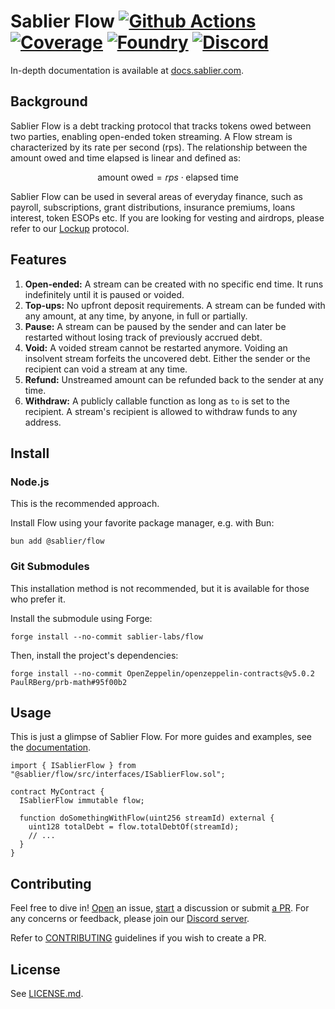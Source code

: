 # Sablier Flow [![Github Actions][gha-badge]][gha] [![Coverage][codecov-badge]][codecov] [![Foundry][foundry-badge]][foundry] [![Discord][discord-badge]][discord]

[gha]: https://github.com/sablier-labs/flow/actions
[gha-badge]: https://github.com/sablier-labs/flow/actions/workflows/ci.yml/badge.svg
[codecov]: https://codecov.io/gh/sablier-labs/flow
[codecov-badge]: https://codecov.io/gh/sablier-labs/flow/branch/main/graph/badge.svg
[discord]: https://discord.gg/bSwRCwWRsT
[discord-badge]: https://img.shields.io/discord/659709894315868191
[foundry]: https://getfoundry.sh
[foundry-badge]: https://img.shields.io/badge/Built%20with-Foundry-FFDB1C.svg

In-depth documentation is available at [docs.sablier.com](https://docs.sablier.com).

## Background

Sablier Flow is a debt tracking protocol that tracks tokens owed between two parties, enabling open-ended token
streaming. A Flow stream is characterized by its rate per second (rps). The relationship between the amount owed and
time elapsed is linear and defined as:

```math
\text{amount owed} = rps \cdot \text{elapsed time}
```

Sablier Flow can be used in several areas of everyday finance, such as payroll, subscriptions, grant distributions,
insurance premiums, loans interest, token ESOPs etc. If you are looking for vesting and airdrops, please refer to our
[Lockup](https://github.com/sablier-labs/v2-core/) protocol.

## Features

1. **Open-ended:** A stream can be created with no specific end time. It runs indefinitely until it is paused or voided.
2. **Top-ups:** No upfront deposit requirements. A stream can be funded with any amount, at any time, by anyone, in full
   or partially.
3. **Pause:** A stream can be paused by the sender and can later be restarted without losing track of previously accrued
   debt.
4. **Void:** A voided stream cannot be restarted anymore. Voiding an insolvent stream forfeits the uncovered debt.
   Either the sender or the recipient can void a stream at any time.
5. **Refund:** Unstreamed amount can be refunded back to the sender at any time.
6. **Withdraw:** A publicly callable function as long as `to` is set to the recipient. A stream's recipient is allowed
   to withdraw funds to any address.

## Install

### Node.js

This is the recommended approach.

Install Flow using your favorite package manager, e.g. with Bun:

```shell
bun add @sablier/flow
```

### Git Submodules

This installation method is not recommended, but it is available for those who prefer it.

Install the submodule using Forge:

```shell
forge install --no-commit sablier-labs/flow
```

Then, install the project's dependencies:

```shell
forge install --no-commit OpenZeppelin/openzeppelin-contracts@v5.0.2 PaulRBerg/prb-math#95f00b2
```

## Usage

This is just a glimpse of Sablier Flow. For more guides and examples, see the [documentation](https://docs.sablier.com).

```solidity
import { ISablierFlow } from "@sablier/flow/src/interfaces/ISablierFlow.sol";

contract MyContract {
  ISablierFlow immutable flow;

  function doSomethingWithFlow(uint256 streamId) external {
    uint128 totalDebt = flow.totalDebtOf(streamId);
    // ...
  }
}
```

## Contributing

Feel free to dive in! [Open](https://github.com/sablier-labs/flow/issues/new) an issue,
[start](https://github.com/sablier-labs/flow/discussions/new) a discussion or submit
[a PR](https://github.com/sablier-labs/flow/compare). For any concerns or feedback, please join our
[Discord server](https://discord.gg/bSwRCwWRsT).

Refer to [CONTRIBUTING](./CONTRIBUTING.md) guidelines if you wish to create a PR.

## License

See [LICENSE.md](./LICENSE.md).
